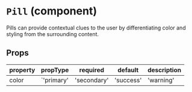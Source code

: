 # `Pill` (component)

Pills can provide contextual clues to the user by differentiating color and styling
from the surrounding content.
## Props
| property | propType | required | default | description |
|----------|----------|----------|---------|-------------|
|color|`'primary' | 'secondary' | 'success' | 'warning' | 'danger' | 'info' | 'light' | 'dark'`|-||Defines the color of the pill. Defaults to primary.|